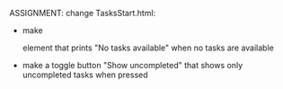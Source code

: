 ASSIGNMENT:
change TasksStart.html:
- make <p> element that prints "No tasks available" when no tasks are available
- make a toggle button "Show uncompleted" that shows only uncompleted tasks when pressed

